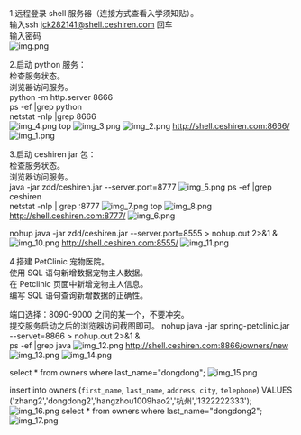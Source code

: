 
1.远程登录 shell 服务器（连接方式查看入学须知贴）。<br>
输入ssh jck282141@shell.ceshiren.com 回车 <br>
输入密码 <br>
![img.png](img.png)


2.启动 python 服务：<br>
检查服务状态。<br>
浏览器访问服务。<br>
python -m http.server 8666<br>
ps -ef |grep python<br>
netstat -nlp |grep 8666<br>
![img_4.png](img_4.png)
top
![img_3.png](img_3.png)
![img_2.png](img_2.png)
http://shell.ceshiren.com:8666/
![img_1.png](img_1.png)


3.启动 ceshiren jar 包：<br>
检查服务状态。<br>
浏览器访问服务。<br>
java -jar zdd/ceshiren.jar --server.port=8777
![img_5.png](img_5.png)
ps -ef |grep ceshiren<br>
netstat -nlp | grep :8777
![img_7.png](img_7.png)
top
![img_8.png](img_8.png)
http://shell.ceshiren.com:8777/
![img_6.png](img_6.png)

nohup java -jar zdd/ceshiren.jar --server.port=8555 > nohup.out 2>&1 &<br>
![img_10.png](img_10.png)
http://shell.ceshiren.com:8555/
![img_11.png](img_11.png)


4.搭建 PetClinic 宠物医院。<br>
使用 SQL 语句新增数据宠物主人数据。<br>
在 Petclinic 页面中新增宠物主人信息。<br>
编写 SQL 语句查询新增数据的正确性。<br>

端口选择：8090-9000 之间的某一个，不要冲突。<br>
提交服务启动之后的浏览器访问截图即可。
nohup java -jar spring-petclinic.jar --servet=8866 > nohup.out 2>&1 &<br>
ps -ef |grep java
![img_12.png](img_12.png)
http://shell.ceshiren.com:8866/owners/new
![img_13.png](img_13.png)
![img_14.png](img_14.png)


select * from owners where last_name="dongdong";
![img_15.png](img_15.png)

insert into owners (`first_name`, `last_name`, `address`, `city`, `telephone`)
VALUES ('zhang2','dongdong2','hangzhou1009hao2','杭州','1322222333');
![img_16.png](img_16.png)
select * from owners where last_name="dongdong2";
![img_17.png](img_17.png)
